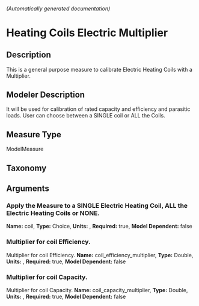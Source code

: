 

###### (Automatically generated documentation)

# Heating Coils Electric Multiplier

## Description
This is a general purpose measure to calibrate Electric Heating Coils with a Multiplier.

## Modeler Description
It will be used for calibration of rated capacity and efficiency and parasitic loads. User can choose between a SINGLE coil or ALL the Coils.

## Measure Type
ModelMeasure

## Taxonomy


## Arguments


### Apply the Measure to a SINGLE Electric Heating Coil, ALL the Electric Heating Coils or NONE.

**Name:** coil,
**Type:** Choice,
**Units:** ,
**Required:** true,
**Model Dependent:** false

### Multiplier for coil Efficiency.
Multiplier for coil Efficiency.
**Name:** coil_efficiency_multiplier,
**Type:** Double,
**Units:** ,
**Required:** true,
**Model Dependent:** false

### Multiplier for coil Capacity.
Multiplier for coil Capacity.
**Name:** coil_capacity_multiplier,
**Type:** Double,
**Units:** ,
**Required:** true,
**Model Dependent:** false




